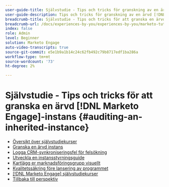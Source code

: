 ```yaml
---
user-guide-title: Självstudie - Tips och tricks för granskning av en ärvd instans
user-guide-description: Tips och tricks för granskning av en ärvd [!DNL Marketo Engage] instans
breadcrumb-title: Självstudie - Tips och tricks för att granska en ärvd [!DNL Marketo Engage] instans
breadcrumb-url: /docs/experiences-by-you/experiences-by-you/marketo-tutorial-inherited-instance/overview.html
index: false
role: Admin
level: Beginner
solution: Marketo Engage
auto-video-transcripts: true
source-git-commit: e5e1b9a1b14c24c62fb492c79b8717edf1ba286a
workflow-type: tm+mt
source-wordcount: '73'
ht-degree: 2%

---
```



# Självstudie - Tips och tricks för att granska en ärvd [!DNL Marketo Engage]-instans {#auditing-an-inherited-instance}

+ [Översikt över självstudiekurser](/help/marketo-tutorial-inherited-instance/overview.md)
+ [Granska en ärvd instans](/help/marketo-tutorial-inherited-instance/audit-an-inherted-instance.md)
+ [Logga CRM-synkroniseringsfel för felsökning](/help/marketo-tutorial-inherited-instance/log-crm-sync-errors-for-easy-troubleshooting.md)
+ [Utveckla en instansstyrningsguide](/help/marketo-tutorial-inherited-instance/develop-an-instance-governance-guide.md)
+ [Kartlägg er marknadsföringsgrupp visuellt](/help/marketo-tutorial-inherited-instance/create-a-visual-data-flow-diagram.md)
+ [Kvalitetssäkring före lansering av programmet](/help/marketo-tutorial-inherited-instance/essential-program-pre-launch-qa.md)
+ [[!DNL Marketo Engage] självstudiekurser](https://experienceleague.adobe.com/docs/marketo-learn/tutorials/overview.html?lang=en)
+ [Tillbaka till perspektiv](https://experienceleague.adobe.com/en/perspectives#f-el_product=Marketo%20Engage&amp;aq=((%40el_contenttype%20NOT%20%22Community%7CUser%22)%20AND%20(%40el_contenttype%3D%22perspective%22)))